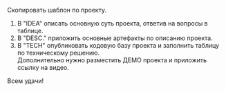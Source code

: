 Скопировать шаблон по проекту.  
1. В "IDEA" описать основную суть проекта, ответив на вопросы в таблице.  
2. В "DESC." приложить основные артефакты по описанию проекта.  
3. В "TECH" опубликовать кодовую базу проекта и заполнить таблицу по техническому решению.  
Дополнительно нужно разместить ДЕМО проекта и приложить ссылку на видео.  
  
Всем удачи!
